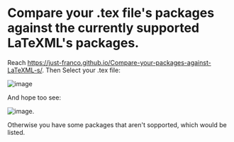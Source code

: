 # Compare your .tex file's packages against the currently supported LaTeXML's packages.
Reach https://just-franco.github.io/Compare-your-packages-against-LaTeXML-s/.
Then Select your .tex file:

![image](https://user-images.githubusercontent.com/83378025/118904581-89e3c680-b8f0-11eb-84fc-53a807ae0369.png)

And hope too see:

![image](https://user-images.githubusercontent.com/83378025/118904651-b13a9380-b8f0-11eb-9c33-d9017328f8c4.png).

Otherwise you have some packages that aren't sopported, which would be listed.
